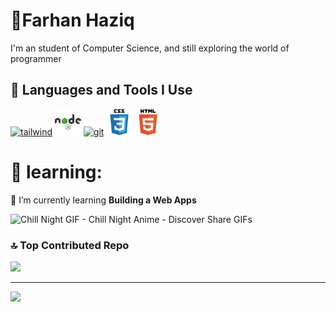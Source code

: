 
# 👻Farhan Haziq

I'm an student of Computer Science, and still exploring the world of programmer

<h2>🚀 Languages and Tools I Use </h2>
<p><a target="_blank" href="https://www.vectorlogo.zone/logos/tailwindcss/tailwindcss-icon.svg" style="display: inline-block;"><img src="https://www.vectorlogo.zone/logos/tailwindcss/tailwindcss-icon.svg" alt="tailwind" width="42" height="42" /></a>
<a target="_blank" href="https://raw.githubusercontent.com/devicons/devicon/master/icons/nodejs/nodejs-original-wordmark.svg" style="display: inline-block;"><img src="https://raw.githubusercontent.com/devicons/devicon/master/icons/nodejs/nodejs-original-wordmark.svg" alt="nodejs" width="42" height="42" /></a>
<a target="_blank" href="https://www.vectorlogo.zone/logos/git-scm/git-scm-icon.svg" style="display: inline-block;"><img src="https://www.vectorlogo.zone/logos/git-scm/git-scm-icon.svg" alt="git" width="42" height="42" /></a>
<a target="_blank" href="https://raw.githubusercontent.com/devicons/devicon/master/icons/css3/css3-original-wordmark.svg" style="display: inline-block;"><img src="https://raw.githubusercontent.com/devicons/devicon/master/icons/css3/css3-original-wordmark.svg" alt="css3" width="42" height="42" /></a>
<a target="_blank" href="https://raw.githubusercontent.com/devicons/devicon/master/icons/html5/html5-original-wordmark.svg" style="display: inline-block;"><img src="https://raw.githubusercontent.com/devicons/devicon/master/icons/html5/html5-original-wordmark.svg" alt="html5" width="42" height="42" /></a></p>

# 💫 learning:
🌱 I’m currently learning **Building a Web Apps**

![Chill Night GIF - Chill Night Anime - Discover   Share GIFs](https://github.com/user-attachments/assets/ed301bdf-b6f9-4914-a13e-137317c33867)


### 🔝 Top Contributed Repo
![](https://github-contributor-stats.vercel.app/api?username=M1nkyLab&limit=5&theme=dark&combine_all_yearly_contributions=true)

---
[![](https://visitcount.itsvg.in/api?id=M1nkyLab&icon=0&color=0)](https://visitcount.itsvg.in)

